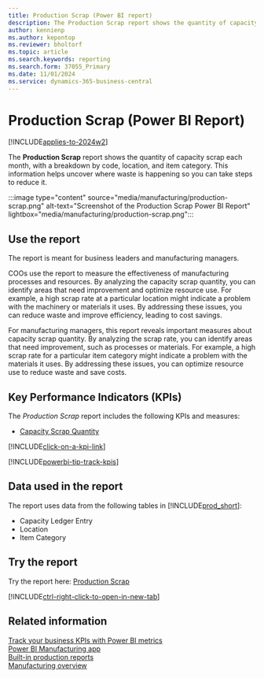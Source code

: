 ```yaml
---
title: Production Scrap (Power BI report)
description: The Production Scrap report shows the quantity of capacity scrap each month, with a breakdown by code, location, and item category.
author: kennienp
ms.author: kepontop
ms.reviewer: bholtorf
ms.topic: article
ms.search.keywords: reporting
ms.search.form: 37055_Primary
ms.date: 11/01/2024
ms.service: dynamics-365-business-central
---
```


# Production Scrap (Power BI Report)

[!INCLUDE[applies-to-2024w2](includes/applies-to-2024w2.md)]

The **Production Scrap** report shows the quantity of capacity scrap each month, with a breakdown by code, location, and item category. This information helps uncover where waste is happening so you can take steps to reduce it.

:::image type="content" source="media/manufacturing/production-scrap.png" alt-text="Screenshot of the Production Scrap Power BI Report" lightbox="media/manufacturing/production-scrap.png":::

## Use the report

The report is meant for business leaders and manufacturing managers.

COOs use the report to measure the effectiveness of manufacturing processes and resources. By analyzing the capacity scrap quantity, you can identify areas that need improvement and optimize resource use. For example, a high scrap rate at a particular location might indicate a problem with the machinery or materials it uses. By addressing these issues, you can reduce waste and improve efficiency, leading to cost savings.

For manufacturing managers, this report reveals important measures about capacity scrap quantity. By analyzing the scrap rate, you can identify areas that need improvement, such as processes or materials. For example, a high scrap rate for a particular item category might indicate a problem with the materials it uses. By addressing these issues, you can optimize resource use to reduce waste and save costs.

## Key Performance Indicators (KPIs)

The *Production Scrap* report includes the following KPIs and measures: 

- [Capacity Scrap Quantity](manufacturing-powerbi-kpis.md#capacity-scrap-qty)

[!INCLUDE[click-on-a-kpi-link](includes/click-on-a-kpi-link.md)] 

[!INCLUDE[powerbi-tip-track-kpis](includes/powerbi-tip-track-kpis.md)]

## Data used in the report

The report uses data from the following tables in [!INCLUDE[prod_short](includes/prod_short.md)]:

- Capacity Ledger Entry
- Location
- Item Category

## Try the report

Try the report here: [Production Scrap](https://businesscentral.dynamics.com?page=37055)

[!INCLUDE[ctrl-right-click-to-open-in-new-tab](includes/ctrl-right-click-to-open-in-new-tab.md)]

## Related information

[Track your business KPIs with Power BI metrics](track-kpis-with-power-bi-metrics.md)  
[Power BI Manufacturing app](manufacturing-powerbi-app.md)  
[Built-in production reports](production-reports.md)  
[Manufacturing overview](production-manage-manufacturing.md)
